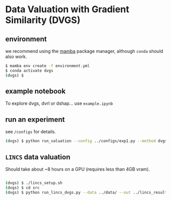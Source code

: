 # Data Valuation with Gradient Similarity (DVGS)



## environment 

we recommend using the [mamba](https://mamba.readthedocs.io/en/latest/installation.html) package manager, although `conda` should also work.  

```bash 
$ mamba env create -f environment.yml
$ conda activate dvgs 
(dvgs) $
```

## example notebook 

To explore dvgs, dvrl or dshap... use `example.ipynb` 

## run an experiment 

see `/configs` for details. 

```bash
(dvgs) $ python run_valuation --config ../configs/exp1.py --method dvgs 
```

## `LINCS` data valuation 

Should take about ~8 hours on a GPU (requires less than 4GB vram).

```bash

(dvgs) $ ./lincs_setup.sh 
(dvgs) $ cd src 
(dvgs) $ python run_lincs_dvgs.py --data ../data/ --out ../lincs_results --epochs 25 --lr 1e-3 --compute_every 5 --target_batch_size 2000 --source_batch_size 50 --do 0.2 --num_layers 2 --latent_channels 64 --hidden_channels 500

```